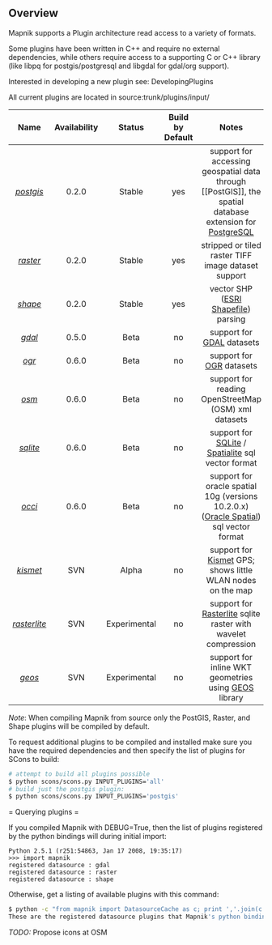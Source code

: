 ## Overview

Mapnik supports a Plugin architecture read access to a variety of formats.

Some plugins have been written in C++ and require no external dependencies, while others require access to a supporting C or C++ library (like libpq for postgis/postgresql and libgdal for gdal/org support).

Interested in developing a new plugin see: DevelopingPlugins

All current plugins are located in source:trunk/plugins/input/

| **Name**| **Availability**|**Status**|**Build by Default**|**Notes**|
|:-------:|:---------------:|:--------:|:------------------:|:-------:|
| *[postgis](PostGIS)*| 0.2.0| Stable| yes| support for accessing geospatial data through [[PostGIS]], the spatial database extension for [PostgreSQL](http://en.wikipedia.org/wiki/PostgreSQL)|
| *[raster](Raster)*| 0.2.0| Stable| yes|  stripped or tiled raster TIFF image dataset support|
| *[shape](Shape)*| 0.2.0| Stable| yes|  vector SHP ([ESRI Shapefile](http://en.wikipedia.org/wiki/Shapefile)) parsing|
| *[gdal](GDAL/)*| 0.5.0| Beta| no|  support for [GDAL](http://en.wikipedia.org/wiki/GDAL) datasets|
| *[ogr](OGR)* | 0.6.0| Beta| no|  support for [OGR](http://en.wikipedia.org/wiki/GDAL) datasets|
| *[osm](OsmPlugin)*| 0.6.0| Beta| no|  support for reading OpenStreetMap (OSM) xml datasets|
| *[sqlite](SQLite)*| 0.6.0| Beta| no|  support for [SQLite](http://en.wikipedia.org/wiki/SQLite) / [Spatialite](http://www.gaia-gis.it/spatialite) sql vector format|
| *[occi](OCCI)*| 0.6.0| Beta| no|  support for oracle spatial 10g (versions 10.2.0.x) ([Oracle Spatial](http://en.wikipedia.org/wiki/Oracle_Spatial)) sql vector format|
| *[kismet](Kismet)*| SVN| Alpha| no|  support for [Kismet](http://www.kismetwireless.net/) GPS; shows little WLAN nodes on the map| 
| *[rasterlite](Rasterlite)*| SVN| Experimental| no|  support for [Rasterlite](http://www.gaia-gis.it/spatialite) sqlite raster with wavelet compression| 
| *[geos](GEOS)*| SVN| Experimental| no|  support for inline WKT geometries using [GEOS](http://trac.osgeo.org/geos/) library| 

*Note*: When compiling Mapnik from source only the PostGIS, Raster, and Shape plugins will be compiled by default.

To request additional plugins to be compiled and installed make sure you have the required dependencies and then specify the list of plugins for SCons to build:


```sh
# attempt to build all plugins possible
$ python scons/scons.py INPUT_PLUGINS='all'
# build just the postgis plugin:
$ python scons/scons.py INPUT_PLUGINS='postgis'
```

= Querying plugins = 

If you compiled Mapnik with DEBUG=True, then the list of plugins registered by the python bindings will during initial import:

```
Python 2.5.1 (r251:54863, Jan 17 2008, 19:35:17) 
>>> import mapnik
registered datasource : gdal
registered datasource : raster
registered datasource : shape
```

Otherwise, get a listing of available plugins with this command:

```sh
$ python -c "from mapnik import DatasourceCache as c; print ','.join(c.plugin_names())"
These are the registered datasource plugins that Mapnik's python binding currently knows about.
```

*TODO:* Propose icons at OSM